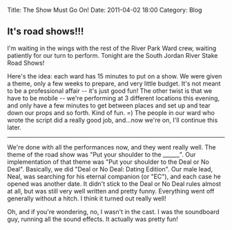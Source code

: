 Title: The Show Must Go On!
Date: 2011-04-02 18:00
Category: Blog

It's road shows!!!
------------------

I'm waiting in the wings with the rest of the River Park Ward crew, waiting
patiently for our turn to perform.  Tonight are the South Jordan River Stake
Road Shows!

Here's the idea:  each ward has 15 minutes to put on a show.  We were given a
theme, only a few weeks to prepare, and very little budget.  It's not meant to
be a professional affair -- it's just good fun!  The other twist is that we have
to be mobile -- we're performing at 3 different locations this evening, and only
have a few minutes to get between places and set up and tear down our props and
so forth.  Kind of fun.  =)  The people in our ward who wrote the script did a
really good job, and...now we're on, I'll continue this later.

***

We're done with all the performances now, and they went really well.  The theme
of the road show was "Put your shoulder to the \_\_\_\_\_\_".  Our
implementation of that theme was "Put your shoulder to the Deal or No Deal".
Basically, we did "Deal or No Deal:  Dating Edition".  Our male lead, Neal, was
searching for his eternal companion (or "EC"), and each case he opened was another
date.  It didn't stick to the Deal or No Deal rules almost at all, but was still
very well written and pretty funny.  Everything went off generally without a
hitch.  I think it turned out really well!

Oh, and if you're wondering, no, I wasn't in the cast.  I was the soundboard
guy, running all the sound effects.  It actually was pretty fun!
